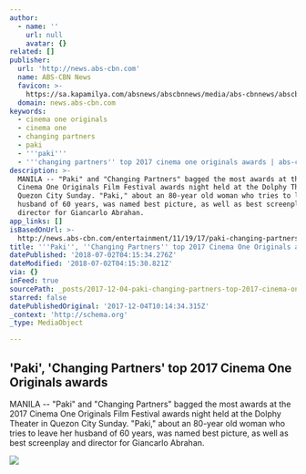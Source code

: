 ```yaml
---
author:
  - name: ''
    url: null
    avatar: {}
related: []
publisher:
  url: 'http://news.abs-cbn.com'
  name: ABS-CBN News
  favicon: >-
    https://sa.kapamilya.com/absnews/abscbnnews/media/abs-cbnnews/abscbnmaster/newsfavicon.png
  domain: news.abs-cbn.com
keywords:
  - cinema one originals
  - cinema one
  - changing partners
  - paki
  - '''paki'''
  - '''changing partners'' top 2017 cinema one originals awards | abs-cbn news'
description: >-
  MANILA -- "Paki" and "Changing Partners" bagged the most awards at the 2017
  Cinema One Originals Film Festival awards night held at the Dolphy Theater in
  Quezon City Sunday. "Paki," about an 80-year old woman who tries to leave her
  husband of 60 years, was named best picture, as well as best screenplay and
  director for Giancarlo Abrahan.
app_links: []
isBasedOnUrl: >-
  http://news.abs-cbn.com/entertainment/11/19/17/paki-changing-partners-top-2017-cinema-one-originals-awards
title: '''Paki'', ''Changing Partners'' top 2017 Cinema One Originals awards'
datePublished: '2018-07-02T04:15:34.276Z'
dateModified: '2018-07-02T04:15:30.821Z'
via: {}
inFeed: true
sourcePath: _posts/2017-12-04-paki-changing-partners-top-2017-cinema-one-originals-aw.md
starred: false
datePublishedOriginal: '2017-12-04T10:14:34.315Z'
_context: 'http://schema.org'
_type: MediaObject

---
```

<article style=""><h1>'Paki', 'Changing Partners' top 2017 Cinema One Originals awards</h1><p>MANILA -- "Paki" and "Changing Partners" bagged the most awards at the 2017 Cinema One Originals Film Festival awards night held at the Dolphy Theater in Quezon City Sunday. "Paki," about an 80-year old woman who tries to leave her husband of 60 years, was named best picture, as well as best screenplay and director for Giancarlo Abrahan.</p><img src="https://sa.kapamilya.com/absnews/abscbnnews/media/2017/entertainment/11/19/111917-cinema1.jpg" /></article>